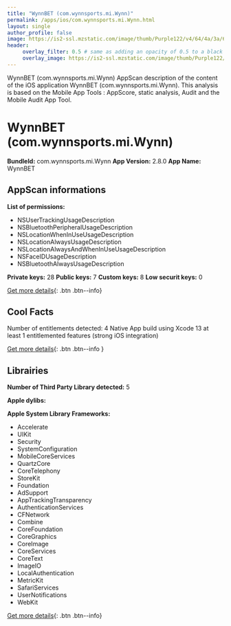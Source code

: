 ```yaml
---
title: "WynnBET (com.wynnsports.mi.Wynn)"
permalink: /apps/ios/com.wynnsports.mi.Wynn.html
layout: single
author_profile: false
image: https://is2-ssl.mzstatic.com/image/thumb/Purple122/v4/64/4a/3a/644a3a8d-0b00-b994-44ed-a6dcd9fff0dd/AppIcon-1x_U007emarketing-0-7-0-sRGB-85-220.png/512x512bb.jpg
header: 
     overlay_filter: 0.5 # same as adding an opacity of 0.5 to a black background
     overlay_image: https://is2-ssl.mzstatic.com/image/thumb/Purple122/v4/64/4a/3a/644a3a8d-0b00-b994-44ed-a6dcd9fff0dd/AppIcon-1x_U007emarketing-0-7-0-sRGB-85-220.png/512x512bb.jpg
---
```

WynnBET (com.wynnsports.mi.Wynn) AppScan description of the content of the iOS application WynnBET (com.wynnsports.mi.Wynn). This analysis is based on the Mobile App Tools : AppScore, static analysis, Audit and the Mobile Audit App Tool.

# WynnBET (com.wynnsports.mi.Wynn)

**BundleId:** com.wynnsports.mi.Wynn
**App Version:** 2.8.0
**App Name:** WynnBET


## AppScan informations 

**List of permissions:** 
- NSUserTrackingUsageDescription
- NSBluetoothPeripheralUsageDescription
- NSLocationWhenInUseUsageDescription
- NSLocationAlwaysUsageDescription
- NSLocationAlwaysAndWhenInUseUsageDescription
- NSFaceIDUsageDescription
- NSBluetoothAlwaysUsageDescription
  
  
**Private keys:** 28
**Public keys:** 7
**Custom keys:** 8
**Low securit keys:** 0
  
[Get more details](/pricing.html){: .btn .btn--info}

## Cool Facts

Number of entitlements detected: 4
Native App
build using Xcode 13
at least 1 entitlemented features (strong iOS integration)
  
[Get more details](/pricing.html){: .btn .btn--info }

## Librairies 
**Number of Third Party Library detected:** 5


**Apple dylibs:**


**Apple System Library Frameworks:**
- Accelerate
- UIKit
- Security
- SystemConfiguration
- MobileCoreServices
- QuartzCore
- CoreTelephony
- StoreKit
- Foundation
- AdSupport
- AppTrackingTransparency
- AuthenticationServices
- CFNetwork
- Combine
- CoreFoundation
- CoreGraphics
- CoreImage
- CoreServices
- CoreText
- ImageIO
- LocalAuthentication
- MetricKit
- SafariServices
- UserNotifications
- WebKit


  
[Get more details](/pricing.html){: .btn .btn--info}

